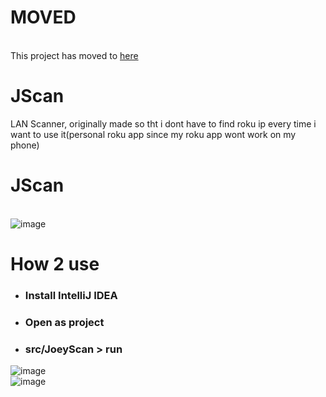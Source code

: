 # MOVED
<br>This project has moved to [here](https://github.com/JScanner "lol")
# JScan
LAN Scanner, originally made so tht i dont have to find roku ip every time i want to use it(personal roku app since my roku app wont work on my phone)
# JScan
<br>![image](https://cometbot.info/files/userimages/nexus/img_45di9.gif)
# How 2 use
- ### Install IntelliJ IDEA<br>
- ### Open as project<br>
- ### src/JoeyScan > run<br>
![image](https://github.com/lhwe/JoeyScan/assets/61995036/e45c6686-5bb8-4875-886b-026b6223567d)<br>![image](https://github.com/lhwe/JoeyScan/assets/61995036/c304c460-4142-4a19-a704-454649f1f421)

